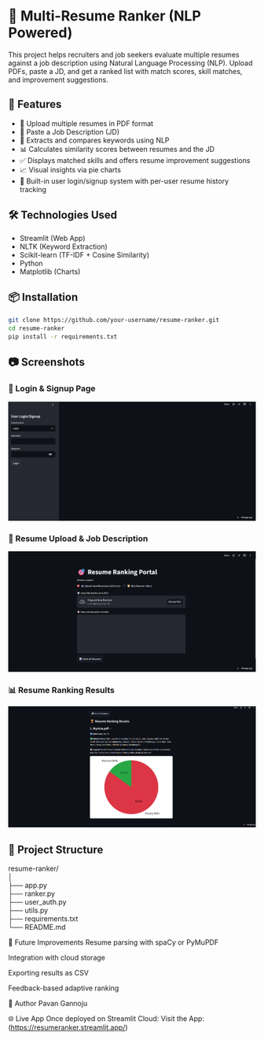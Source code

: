 # 📂 Multi-Resume Ranker (NLP Powered)

This project helps recruiters and job seekers evaluate multiple resumes against a job description using Natural Language Processing (NLP). Upload PDFs, paste a JD, and get a ranked list with match scores, skill matches, and improvement suggestions.

## 🚀 Features

- 📄 Upload multiple resumes in PDF format
- 📝 Paste a Job Description (JD)
- 🧠 Extracts and compares keywords using NLP
- 📊 Calculates similarity scores between resumes and the JD
- ✅ Displays matched skills and offers resume improvement suggestions
- 📈 Visual insights via pie charts
- 🔐 Built-in user login/signup system with per-user resume history tracking

## 🛠️ Technologies Used

- Streamlit (Web App)
- NLTK (Keyword Extraction)
- Scikit-learn (TF-IDF + Cosine Similarity)
- Python
- Matplotlib (Charts)

## 📦 Installation

```bash
git clone https://github.com/your-username/resume-ranker.git
cd resume-ranker
pip install -r requirements.txt
```
## 📷 Screenshots
### 🔐 Login & Signup Page
![Login Page](screenshots/login.png)

### 📄 Resume Upload & Job Description
![Upload Page](screenshots/main.png)

### 📊 Resume Ranking Results
![Results Page](screenshots/results.png)

## 📁 Project Structure
resume-ranker/  
│       
├── app.py  
├── ranker.py       
├── user_auth.py             
├── utils.py               
├── requirements.txt    
└── README.md

🧠 Future Improvements
Resume parsing with spaCy or PyMuPDF

Integration with cloud storage

Exporting results as CSV

Feedback-based adaptive ranking

👤 Author
Pavan Gannoju

🌐 Live App
Once deployed on Streamlit Cloud:
Visit the App: (https://resumeranker.streamlit.app/)